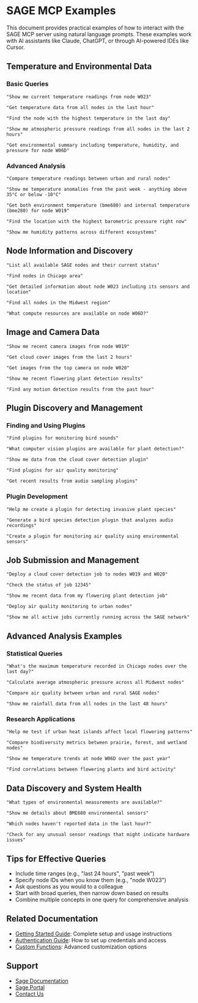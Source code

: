 # SAGE MCP Examples

This document provides practical examples of how to interact with the SAGE MCP server using natural language prompts. These examples work with AI assistants like Claude, ChatGPT, or through AI-powered IDEs like Cursor.

## Temperature and Environmental Data

### Basic Queries

```
"Show me current temperature readings from node W023"

"Get temperature data from all nodes in the last hour"

"Find the node with the highest temperature in the last day"

"Show me atmospheric pressure readings from all nodes in the last 2 hours"

"Get environmental summary including temperature, humidity, and pressure for node W06D"
```

### Advanced Analysis

```
"Compare temperature readings between urban and rural nodes"

"Show me temperature anomalies from the past week - anything above 35°C or below -10°C"

"Get both environment temperature (bme680) and internal temperature (bme280) for node W019"

"Find the location with the highest barometric pressure right now"

"Show me humidity patterns across different ecosystems"
```

## Node Information and Discovery

```
"List all available SAGE nodes and their current status"

"Find nodes in Chicago area"

"Get detailed information about node W023 including its sensors and location"

"Find all nodes in the Midwest region"

"What compute resources are available on node W06D?"
```

## Image and Camera Data

```
"Show me recent camera images from node W019"

"Get cloud cover images from the last 2 hours"

"Get images from the top camera on node W020"

"Show me recent flowering plant detection results"

"Find any motion detection results from the past hour"
```

## Plugin Discovery and Management

### Finding and Using Plugins

```
"Find plugins for monitoring bird sounds"

"What computer vision plugins are available for plant detection?"

"Show me data from the cloud cover detection plugin"

"Find plugins for air quality monitoring"

"Get recent results from audio sampling plugins"
```

### Plugin Development

```
"Help me create a plugin for detecting invasive plant species"

"Generate a bird species detection plugin that analyzes audio recordings"

"Create a plugin for monitoring air quality using environmental sensors"
```

## Job Submission and Management

```
"Deploy a cloud cover detection job to nodes W019 and W020"

"Check the status of job 12345"

"Show me recent data from my flowering plant detection job"

"Deploy air quality monitoring to urban nodes"

"Show me all active jobs currently running across the SAGE network"
```

## Advanced Analysis Examples

### Statistical Queries

```
"What's the maximum temperature recorded in Chicago nodes over the last day?"

"Calculate average atmospheric pressure across all Midwest nodes"

"Compare air quality between urban and rural SAGE nodes"

"Show me rainfall data from all nodes in the last 48 hours"
```

### Research Applications

```
"Help me test if urban heat islands affect local flowering patterns"

"Compare biodiversity metrics between prairie, forest, and wetland nodes"

"Show me temperature trends at node W06D over the past year"

"Find correlations between flowering plants and bird activity"
```

## Data Discovery and System Health

```
"What types of environmental measurements are available?"

"Show me details about BME680 environmental sensors"

"Which nodes haven't reported data in the last hour?"

"Check for any unusual sensor readings that might indicate hardware issues"
```

## Tips for Effective Queries

- Include time ranges (e.g., "last 24 hours", "past week")
- Specify node IDs when you know them (e.g., "node W023")
- Ask questions as you would to a colleague
- Start with broad queries, then narrow down based on results
- Combine multiple concepts in one query for comprehensive analysis

## Related Documentation

- [Getting Started Guide](GETTING_STARTED.md): Complete setup and usage instructions
- [Authentication Guide](AUTHENTICATION.md): How to set up credentials and access
- [Custom Functions](CUSTOM_FUNCTIONS.md): Advanced customization options

## Support

- [Sage Documentation](https://sagecontinuum.org/docs/getting-started)
- [Sage Portal](https://portal.sagecontinuum.org)
- [Contact Us](https://sagecontinuum.org/docs/contact-us)
